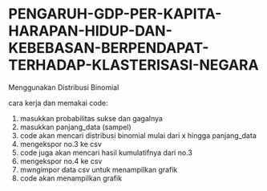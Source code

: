 # PENGARUH-GDP-PER-KAPITA-HARAPAN-HIDUP-DAN-KEBEBASAN-BERPENDAPAT-TERHADAP-KLASTERISASI-NEGARA
Menggunakan Distribusi Binomial 

cara kerja dan memakai code:
1. masukkan probabilitas sukse dan gagalnya
2. masukkan panjang_data (sampel)
3. code akan mencari distribusi binomial mulai dari x hingga panjang_data
4. mengekspor no.3 ke csv
5. code juga akan mencari hasil kumulatifnya dari no.3
6. mengekspor no.4 ke csv
7. mwngimpor data csv untuk menampilkan grafik
8. code akan menampilkan grafik

